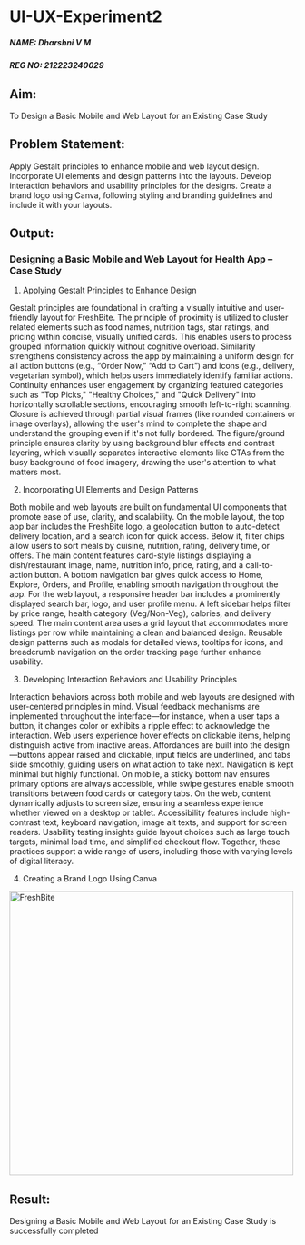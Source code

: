 # UI-UX-Experiment2
##### NAME: Dharshni V M

##### REG NO: 212223240029

## Aim:
To Design a Basic Mobile and Web Layout for an Existing Case Study

## Problem Statement:

Apply Gestalt principles to enhance mobile and web layout design.
Incorporate UI elements and design patterns into the layouts.
Develop interaction behaviors and usability principles for the designs.
Create a brand logo using Canva, following styling and branding guidelines and include it with your layouts.

## Output:
### Designing a Basic Mobile and Web Layout for Health App – Case Study
1) Applying Gestalt Principles to Enhance Design

Gestalt principles are foundational in crafting a visually intuitive and user-friendly layout for FreshBite. The principle of proximity is utilized to cluster related elements such as food names, nutrition tags, star ratings, and pricing within concise, visually unified cards. This enables users to process grouped information quickly without cognitive overload. Similarity strengthens consistency across the app by maintaining a uniform design for all action buttons (e.g., “Order Now,” “Add to Cart”) and icons (e.g., delivery, vegetarian symbol), which helps users immediately identify familiar actions. Continuity enhances user engagement by organizing featured categories such as "Top Picks," "Healthy Choices," and "Quick Delivery" into horizontally scrollable sections, encouraging smooth left-to-right scanning. Closure is achieved through partial visual frames (like rounded containers or image overlays), allowing the user's mind to complete the shape and understand the grouping even if it's not fully bordered. The figure/ground principle ensures clarity by using background blur effects and contrast layering, which visually separates interactive elements like CTAs from the busy background of food imagery, drawing the user's attention to what matters most.

2) Incorporating UI Elements and Design Patterns

Both mobile and web layouts are built on fundamental UI components that promote ease of use, clarity, and scalability. On the mobile layout, the top app bar includes the FreshBite logo, a geolocation button to auto-detect delivery location, and a search icon for quick access. Below it, filter chips allow users to sort meals by cuisine, nutrition, rating, delivery time, or offers. The main content features card-style listings displaying a dish/restaurant image, name, nutrition info, price, rating, and a call-to-action button. A bottom navigation bar gives quick access to Home, Explore, Orders, and Profile, enabling smooth navigation throughout the app. For the web layout, a responsive header bar includes a prominently displayed search bar, logo, and user profile menu. A left sidebar helps filter by price range, health category (Veg/Non-Veg), calories, and delivery speed. The main content area uses a grid layout that accommodates more listings per row while maintaining a clean and balanced design. Reusable design patterns such as modals for detailed views, tooltips for icons, and breadcrumb navigation on the order tracking page further enhance usability.

3) Developing Interaction Behaviors and Usability Principles

Interaction behaviors across both mobile and web layouts are designed with user-centered principles in mind. Visual feedback mechanisms are implemented throughout the interface—for instance, when a user taps a button, it changes color or exhibits a ripple effect to acknowledge the interaction. Web users experience hover effects on clickable items, helping distinguish active from inactive areas. Affordances are built into the design—buttons appear raised and clickable, input fields are underlined, and tabs slide smoothly, guiding users on what action to take next. Navigation is kept minimal but highly functional. On mobile, a sticky bottom nav ensures primary options are always accessible, while swipe gestures enable smooth transitions between food cards or category tabs. On the web, content dynamically adjusts to screen size, ensuring a seamless experience whether viewed on a desktop or tablet. Accessibility features include high-contrast text, keyboard navigation, image alt texts, and support for screen readers. Usability testing insights guide layout choices such as large touch targets, minimal load time, and simplified checkout flow. Together, these practices support a wide range of users, including those with varying levels of digital literacy.

4) Creating a Brand Logo Using Canva

<img width="500" height="500" alt="FreshBite" src="https://github.com/user-attachments/assets/973f0018-206c-4844-b146-6e227aebe26c" />

## Result:

Designing a Basic Mobile and Web Layout for an Existing Case Study is successfully completed
